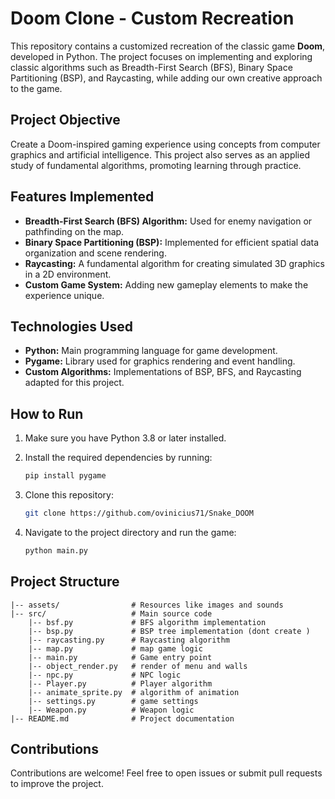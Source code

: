 # Doom Clone - Custom Recreation

This repository contains a customized recreation of the classic game **Doom**, developed in Python. The project focuses on implementing and exploring classic algorithms such as Breadth-First Search (BFS), Binary Space Partitioning (BSP), and Raycasting, while adding our own creative approach to the game.

## Project Objective

Create a Doom-inspired gaming experience using concepts from computer graphics and artificial intelligence. This project also serves as an applied study of fundamental algorithms, promoting learning through practice.

## Features Implemented

- **Breadth-First Search (BFS) Algorithm:** Used for enemy navigation or pathfinding on the map.
- **Binary Space Partitioning (BSP):** Implemented for efficient spatial data organization and scene rendering.
- **Raycasting:** A fundamental algorithm for creating simulated 3D graphics in a 2D environment.
- **Custom Game System:** Adding new gameplay elements to make the experience unique.

## Technologies Used

- **Python:** Main programming language for game development.
- **Pygame:** Library used for graphics rendering and event handling.
- **Custom Algorithms:** Implementations of BSP, BFS, and Raycasting adapted for this project.

## How to Run

1. Make sure you have Python 3.8 or later installed.
2. Install the required dependencies by running:

   ```bash
   pip install pygame
   ```
3. Clone this repository:

   ```bash
   git clone https://github.com/ovinicius71/Snake_DOOM
   ```
4. Navigate to the project directory and run the game:

   ```bash
   python main.py
   ```

## Project Structure

```
|-- assets/                # Resources like images and sounds
|-- src/                   # Main source code
    |-- bsf.py             # BFS algorithm implementation
    |-- bsp.py             # BSP tree implementation (dont create )
    |-- raycasting.py      # Raycasting algorithm
    |-- map.py             # map game logic
    |-- main.py            # Game entry point
    |-- object_render.py   # render of menu and walls
    |-- npc.py             # NPC logic
    |-- Player.py          # Player algorithm
    |-- animate_sprite.py  # algorithm of animation
    |-- settings.py        # game settings
    |-- Weapon.py          # Weapon logic 
|-- README.md              # Project documentation
```

## Contributions

Contributions are welcome! Feel free to open issues or submit pull requests to improve the project.


